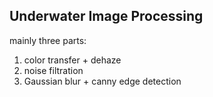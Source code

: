 ## Underwater Image Processing
mainly three parts:

1) color transfer + dehaze
2) noise filtration
3) Gaussian blur + canny edge detection


